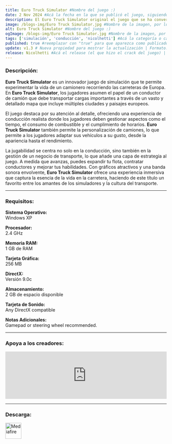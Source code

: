 ```yaml
---
title: Euro Truck Simulator #Nombre del juego :)
date: 2 Nov 2024 #Acá la fecha en la que se publicó el juego, siguiendo este formato: Dia "30", Mes "Oct", Año "2024" = como debe quedar: 30 Oct 2024
description: El Euro Truck Simulator original el juego que se ha convertido en un clásico del género y sigue siendo relevante hoy en día. ¡El primer juego de simulación de camiones en un entorno europeo, con camiones de larga distancia europeos! #Acá una mini descripción del juego
image: /blogs-img/Euro Truck Simulator.jpg #Nombre de la imagen, por lo general es exactamente el mismo nombre que el juego excluyendo lo ":" (Dos puntos)
alt: Euro Truck Simulator #Nombre del juego :)
ogImage: /blogs-img/Euro Truck Simulator.jpg #Nombre de la imagen, por lo general es exactamente el mismo nombre que el juego excluyendo lo ":" (Dos puntos)
tags: ['simulación', 'conducción', 'nicolhetti'] #Acá la categoría o categorías del juego, si es más de una se coloca en este formato: ['categoría1', 'categoría2']
published: true #reemplazar con "true" para que aparezca como publicado
update: v1.3 # Nueva propiedad para mostrar la actualización | Formato: v1.0.0
release: Nicolhetti #Acá el release (el que hizo el crack del juego) | Formato: Nicolhetti
---
```


<!--En VSCode seleccionando una palabra, por ejemplo: "Euro Truck Simulator" y apretando Ctrl+F2 se seleccionan todas las palabras iguales-->

### Descripción:
**Euro Truck Simulator** es un innovador juego de simulación que te permite experimentar la vida de un camionero recorriendo las carreteras de Europa. En **Euro Truck Simulator**, los jugadores asumen el papel de un conductor de camión que debe transportar cargas importantes a través de un vasto y detallado mapa que incluye múltiples ciudades y paisajes europeos. 

El juego destaca por su atención al detalle, ofreciendo una experiencia de conducción realista donde los jugadores deben gestionar aspectos como el tiempo, el consumo de combustible y el cumplimiento de horarios. **Euro Truck Simulator** también permite la personalización de camiones, lo que permite a los jugadores adaptar sus vehículos a su gusto, desde la apariencia hasta el rendimiento.

La jugabilidad se centra no solo en la conducción, sino también en la gestión de un negocio de transporte, lo que añade una capa de estrategia al juego. A medida que avanzas, puedes expandir tu flota, contratar conductores y mejorar tus habilidades. Con gráficos atractivos y una banda sonora envolvente, **Euro Truck Simulator** ofrece una experiencia inmersiva que captura la esencia de la vida en la carretera, haciendo de este título un favorito entre los amantes de los simuladores y la cultura del transporte.

<!--Prompt para Chat-GPT: Hazme una descripción para el juego "Euro Truck Simulator" y cada que menciones "Euro Truck Simulator" ponlo en negrita -->

---

### Requisitos:
**Sistema Operativo:**  
Windows XP

**Procesador:**  
2.4 GHz

**Memoria RAM:**  
1 GB de RAM

**Tarjeta Gráfica:**  
256 MB

**DirectX:**  
Versión 9.0c

**Almacenamiento:**  
2 GB de espacio disponible

**Tarjeta de Sonido:**  
Any DirectX compatible

**Notas Adicionales:**  
Gamepad or steering wheel recommended.

<!--Si falta o sobra un requisito se quita o se agrega manteniendo el mismo formato-->

---

### Apoya a los creadores:
<iframe src="https://store.steampowered.com/widget/232010/" frameborder="0" style="background-color: transparent; width: 100% !important; aspect-ratio: 646 / 190;"></iframe>

<!--Reemplazar los numeros (AppID) del juego (en este caso 2668510) por el numero (AppID) correspondiente con el juego a publicar-->
<!--El AppID se encuentra en la URL del Juego en Steam-->

---

### Descarga:

[<img src="https://gist.github.com/cxmeel/0dbc95191f239b631c3874f4ccf114e2/raw/download.svg" alt="Mediafire" height="50" />](https://www.mediafire.com/file/vtrl7nqmm37dhts/Euro_Truck_Simulator.zip/file)

<!-- # se debe reemplazar por el link de descarga-->

<!--NOMBRE-DEL-SERVICIO se debe reemplazar por el servicio donde está subido el juego-->